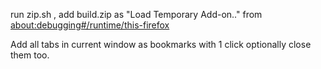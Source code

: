 run zip.sh , add build.zip as "Load Temporary Add-on.."  from  
[about:debugging#/runtime/this-firefox](about:debugging#/runtime/this-firefox)


Add all tabs in current window as bookmarks with 1 click
optionally close them too.
